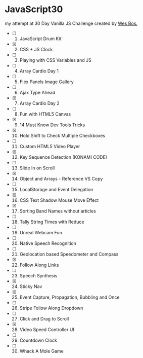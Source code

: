 # JavaScript30
my attempt at 30 Day Vanilla JS Challenge created by [Wes Bos.](https://javascript30.com/) 


- [ ] 1. JavaScript Drum Kit
- [x] 2. CSS + JS Clock
- [ ] 3. Playing with CSS Variables and JS
- [ ] 4. Array Cardio Day 1
- [ ] 5. Flex Panels Image Gallery
- [ ] 6. Ajax Type Ahead
- [x] 7. Array Cardio Day 2
- [ ] 8. Fun with HTML5 Canvas
- [x] 9. 14 Must Know Dev Tools Tricks
- [x] 10. Hold Shift to Check Multiple Checkboxes
- [ ] 11. Custom HTML5 Video Player
- [x] 12. Key Sequence Detection (KONAMI CODE)
- [ ] 13. Slide In on Scroll
- [x] 14. Object and Arrays - Reference VS Copy
- [ ] 15. LocalStorage and Event Delegation
- [x] 16. CSS Text Shadow Mouse Move Effect
- [x] 17. Sorting Band Names without articles
- [ ] 18. Tally String Times with Reduce
- [ ] 19. Unreal Webcam Fun
- [ ] 20. Native Speech Recognition
- [ ] 21. Geolocation based Speedometer and Compass
- [x] 22. Follow Along Links
- [ ] 23. Speech Synthesis
- [x] 24. Sticky Nav
- [x] 25. Event Capture, Propagation, Bubbling and Once
- [ ] 26. Stripe Follow Along Dropdown
- [ ] 27. Click and Drag to Scroll
- [x] 28. Video Speed Controller UI
- [ ] 29. Countdown Clock
- [ ] 30. Whack A Mole Game
